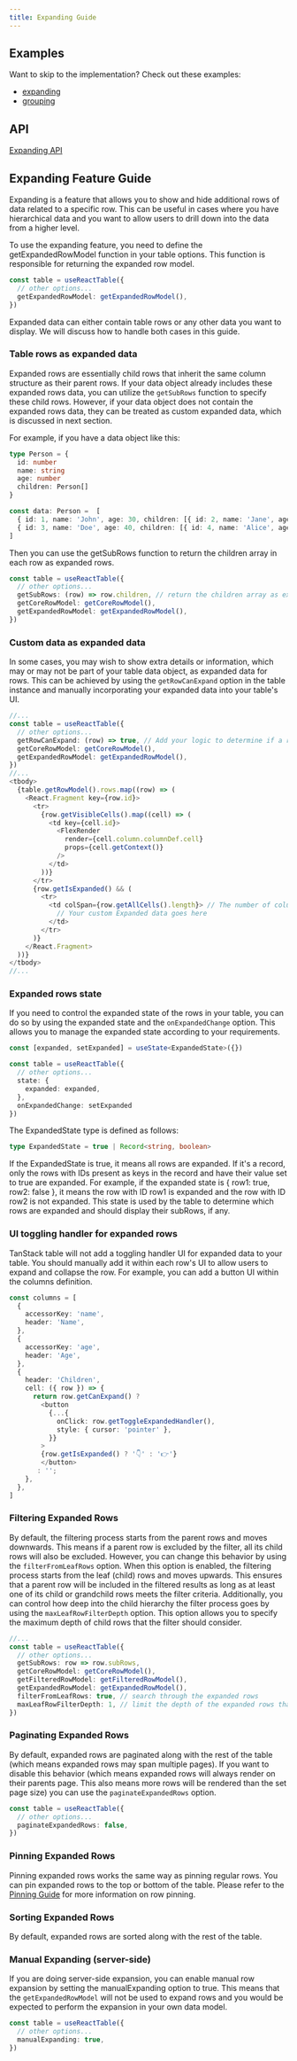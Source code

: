 ```yaml
---
title: Expanding Guide
---
```


## Examples

Want to skip to the implementation? Check out these examples:

- [expanding](../../framework/react/examples/expanding)
- [grouping](../../framework/react/examples/grouping)

## API

[Expanding API](../../api/features/expanding)

## Expanding Feature Guide

Expanding is a feature that allows you to show and hide additional rows of data related to a specific row. This can be useful in cases where you have hierarchical data and you want to allow users to drill down into the data from a higher level.

To use the expanding feature, you need to define the getExpandedRowModel function in your table options. This function is responsible for returning the expanded row model.

```ts
const table = useReactTable({
  // other options...
  getExpandedRowModel: getExpandedRowModel(),
})
```

Expanded data can either contain table rows or any other data you want to display. We will discuss how to handle both cases in this guide.

### Table rows as expanded data

Expanded rows are essentially child rows that inherit the same column structure as their parent rows. If your data object already includes these expanded rows data, you can utilize the `getSubRows` function to specify these child rows. However, if your data object does not contain the expanded rows data, they can be treated as custom expanded data, which is discussed in next section.

For example, if you have a data object like this:

```ts
type Person = {
  id: number
  name: string
  age: number
  children: Person[]
}

const data: Person =  [
  { id: 1, name: 'John', age: 30, children: [{ id: 2, name: 'Jane', age: 5 }] },
  { id: 3, name: 'Doe', age: 40, children: [{ id: 4, name: 'Alice', age: 10 }] },
]
```

Then you can use the getSubRows function to return the children array in each row as expanded rows.

```ts
const table = useReactTable({
  // other options...
  getSubRows: (row) => row.children, // return the children array as expanded rows
  getCoreRowModel: getCoreRowModel(),
  getExpandedRowModel: getExpandedRowModel(),
})
```

### Custom data as expanded data

In some cases, you may wish to show extra details or information, which may or may not be part of your table data object, as expanded data for rows. This can be achieved by using the `getRowCanExpand` option in the table instance and manually incorporating your expanded data into your table's UI.

```ts
//...
const table = useReactTable({
  // other options...
  getRowCanExpand: (row) => true, // Add your logic to determine if a row can be expanded. True means all rows include expanded data
  getCoreRowModel: getCoreRowModel(),
  getExpandedRowModel: getExpandedRowModel(),
})
//...
<tbody>
  {table.getRowModel().rows.map((row) => (
    <React.Fragment key={row.id}>
      <tr>
        {row.getVisibleCells().map((cell) => (
          <td key={cell.id}>
            <FlexRender
              render={cell.column.columnDef.cell}
              props={cell.getContext()}
            />
          </td>
        ))}
      </tr>
      {row.getIsExpanded() && (
        <tr>
          <td colSpan={row.getAllCells().length}> // The number of columns you wish to span for the expanded data if it is not a row that shares the same columns as the parent row
            // Your custom Expanded data goes here
          </td>
        </tr>
      )}
    </React.Fragment>
  ))}
</tbody>
//...
```

### Expanded rows state

If you need to control the expanded state of the rows in your table, you can do so by using the expanded state and the `onExpandedChange` option. This allows you to manage the expanded state according to your requirements.

```ts
const [expanded, setExpanded] = useState<ExpandedState>({})

const table = useReactTable({
  // other options...
  state: {
    expanded: expanded,
  },
  onExpandedChange: setExpanded
})
```

The ExpandedState type is defined as follows:

```ts
type ExpandedState = true | Record<string, boolean>
```

If the ExpandedState is true, it means all rows are expanded. If it's a record, only the rows with IDs present as keys in the record and have their value set to true are expanded.  For example, if the expanded state is { row1: true, row2: false }, it means the row with ID row1 is expanded and the row with ID row2 is not expanded. This state is used by the table to determine which rows are expanded and should display their subRows, if any.

### UI toggling handler for expanded rows

TanStack table will not add a toggling handler UI for expanded data to your table. You should manually add it within each row's UI to allow users to expand and collapse the row. For example, you can add a button UI within the columns definition.

```ts
const columns = [
  {
    accessorKey: 'name',
    header: 'Name',
  },
  {
    accessorKey: 'age',
    header: 'Age',
  },
  {
    header: 'Children',
    cell: ({ row }) => {
      return row.getCanExpand() ?
        <button
          {...{
            onClick: row.getToggleExpandedHandler(),
            style: { cursor: 'pointer' },
          }}
        >
        {row.getIsExpanded() ? '👇' : '👉'}
        </button>
       : '';
    },
  },
]
```

### Filtering Expanded Rows

By default, the filtering process starts from the parent rows and moves downwards. This means if a parent row is excluded by the filter, all its child rows will also be excluded. However, you can change this behavior by using the `filterFromLeafRows` option. When this option is enabled, the filtering process starts from the leaf (child) rows and moves upwards. This ensures that a parent row will be included in the filtered results as long as at least one of its child or grandchild rows meets the filter criteria. Additionally, you can control how deep into the child hierarchy the filter process goes by using the `maxLeafRowFilterDepth` option. This option allows you to specify the maximum depth of child rows that the filter should consider.

```ts
//...
const table = useReactTable({
  // other options...
  getSubRows: row => row.subRows,
  getCoreRowModel: getCoreRowModel(),
  getFilteredRowModel: getFilteredRowModel(),
  getExpandedRowModel: getExpandedRowModel(),
  filterFromLeafRows: true, // search through the expanded rows
  maxLeafRowFilterDepth: 1, // limit the depth of the expanded rows that are searched
})
```

### Paginating Expanded Rows

By default, expanded rows are paginated along with the rest of the table (which means expanded rows may span multiple pages). If you want to disable this behavior (which means expanded rows will always render on their parents page. This also means more rows will be rendered than the set page size) you can use the `paginateExpandedRows` option.

```ts
const table = useReactTable({
  // other options...
  paginateExpandedRows: false,
})
```

### Pinning Expanded Rows

Pinning expanded rows works the same way as pinning regular rows. You can pin expanded rows to the top or bottom of the table. Please refer to the [Pinning Guide](./pinning.md) for more information on row pinning.

### Sorting Expanded Rows

By default, expanded rows are sorted along with the rest of the table.

### Manual Expanding (server-side)

If you are doing server-side expansion, you can enable manual row expansion by setting the manualExpanding option to true. This means that the `getExpandedRowModel` will not be used to expand rows and you would be expected to perform the expansion in your own data model.

```ts
const table = useReactTable({
  // other options...
  manualExpanding: true,
})
```
